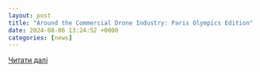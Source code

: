 ```yaml
---
layout: post
title: "Around the Commercial Drone Industry: Paris Olympics Edition"
date: 2024-08-06 13:24:52 +0000
categories: [news]
---
```


[Читати далі](https://www.commercialuavnews.com/around-the-commercial-drone-industry-paris-olympics-edition)
